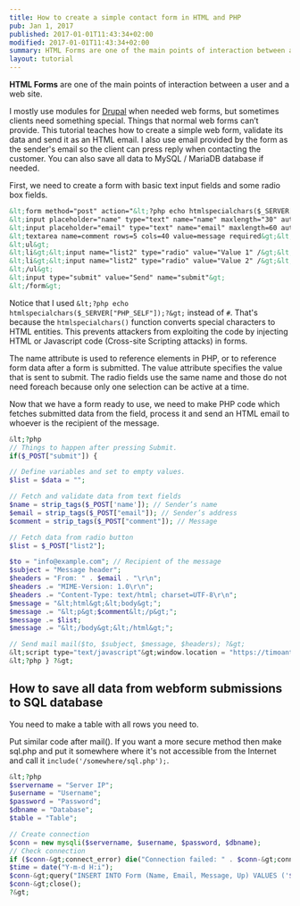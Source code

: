 ```yaml
---
title: How to create a simple contact form in HTML and PHP
pub: Jan 1, 2017
published: 2017-01-01T11:43:34+02:00
modified: 2017-01-01T11:43:34+02:00
summary: HTML Forms are one of the main points of interaction between a user and a web site. This tutorial teaches you how to make one.
layout: tutorial
---
```


**HTML Forms** are one of the main points of interaction between a user and a web site.

I mostly use modules for <a href="https://www.drupal.org/" rel="noopener" target="_blank">Drupal</a> when needed web forms, but sometimes clients need something special. Things that normal web forms can’t provide. This tutorial teaches how to create a simple web form, validate its data and send it as an HTML email. I also use email provided by the form as the sender's email so the client can press reply when contacting the customer. You can also save all data to MySQL / MariaDB database if needed.

First, we need to create a form with basic text input fields and some radio box fields.

```HTML
&lt;form method="post" action="&lt;?php echo htmlspecialchars($_SERVER["PHP_SELF"]);?&gt;"&gt;
&lt;input placeholder="name" type="text" name="name" maxlength="30" autofocus required&gt;
&lt;input placeholder="email" type="text" name="email" maxlength=60 autocomplete=on required&gt;
&lt;textarea name=comment rows=5 cols=40 value=message required&gt;&lt;/textarea&gt;
&lt;ul&gt;
&lt;li&gt;&lt;input name="list2" type="radio" value="Value 1" /&gt;&lt;/li&gt;
&lt;li&gt;&lt;input name="list2" type="radio" value="Value 2" /&gt;&lt;/li&gt;
&lt;/ul&gt;
&lt;input type="submit" value="Send" name="submit"&gt;
&lt;/form&gt;
```

Notice that I used `&lt;?php echo htmlspecialchars($_SERVER["PHP_SELF"]);?&gt;` instead of `#`. That's because the `htmlspecialchars()` function converts special characters to HTML entities. This prevents attackers from exploiting the code by injecting HTML or Javascript code (Cross-site Scripting attacks) in forms.

The name attribute is used to reference elements in PHP, or to reference form data after a form is submitted. The value attribute specifies the value that is sent to submit. The radio fields use the same name and those do not need foreach because only one selection can be active at a time.

Now that we have a form ready to use, we need to make PHP code which fetches submitted data from the field, process it and send an HTML email to whoever is the recipient of the message.

```PHP
&lt;?php
// Things to happen after pressing Submit.
if($_POST["submit"]) {

// Define variables and set to empty values.
$list = $data = "";

// Fetch and validate data from text fields
$name = strip_tags($_POST['name']); // Sender’s name
$email = strip_tags($_POST["email"]); // Sender’s address
$comment = strip_tags($_POST["comment"]); // Message

// Fetch data from radio button
$list = $_POST["list2"];

$to = "info@example.com"; // Recipient of the message
$subject = "Message header";
$headers = "From: " . $email . "\r\n";
$headers .= "MIME-Version: 1.0\r\n";
$headers .= "Content-Type: text/html; charset=UTF-8\r\n";
$message = "&lt;html&gt;&lt;body&gt;";
$message .= "&lt;p&gt;$comment&lt;/p&gt;";
$message .= $list;
$message .= "&lt;/body&gt;&lt;/html&gt;";

// Send mail mail($to, $subject, $message, $headers); ?&gt;
&lt;script type="text/javascript"&gt;window.location = "https://timoanttila.com/";&lt;/script&gt;
&lt;?php } ?&gt;
```

## How to save all data from webform submissions to SQL database

You need to make a table with all rows you need to.

Put similar code after mail(). If you want a more secure method then make sql.php and put it somewhere where it's not accessible from the Internet and call it `include('/somewhere/sql.php');`.

```PHP
&lt;?php
$servername = "Server IP";
$username = "Username";
$password = "Password";
$dbname = "Database";
$table = "Table";

// Create connection
$conn = new mysqli($servername, $username, $password, $dbname);
// Check connection
if ($conn-&gt;connect_error) die("Connection failed: " . $conn-&gt;connect_error);
$time = date("Y-m-d H:i");
$conn-&gt;query("INSERT INTO Form (Name, Email, Message, Up) VALUES ('$name', '$email', '$comment', '$time')");
$conn-&gt;close();
?&gt;
```